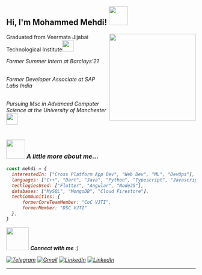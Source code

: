 
<h2> Hi, I'm Mohammed Mehdi! <img src="https://media.giphy.com/media/iJUhSOR9agCiXPFBqu/giphy.gif" width="50"></h2>
<img align='right' src="https://media.giphy.com/media/cID9NShVKKjHs5ygCP/giphy.gif" width="230">

Graduated from Veermata Jijabai Technological Institute<img src="https://media.giphy.com/media/kc5KiPcBjdYxdJ6Jrt/giphy.gif" width="30"> 
</em></p>

<p><em>Former Summer Intern at Barclays'21</br><br/>
<p><em>Former Developer Associate at SAP Labs India</br><br/>

<p><em>Pursuing Msc in Advanced Computer Science at the University of Manchester<img src="https://www.staffnet.manchester.ac.uk/brand/visual-identity/logo/logo_big.gif" width="30">  </br><br/>


### <img src="https://media.giphy.com/media/VgCDAzcKvsR6OM0uWg/giphy.gif" width="50"> A little more about me...  

```javascript
const mehdi = {
  interestedIn: ["Cross Platform App Dev", "Web Dev", "ML", "DevOps"],
  languages: ["C++", "Dart", "Java", "Python", "Typescript", "Javascript"],
  techlogiesUsed: ["Flutter", "Angular", "NodeJS"],
  databases: ["MySQL", "MongoDB", "Cloud Firestore"],
  techCommunities: {
	  formerCoreTeamMember: "CoC VJTI",
	  formerMember: "DSC VJTI"
  },
}
```

<img src="https://media.giphy.com/media/LnQjpWaON8nhr21vNW/giphy.gif" width="60"> <em><b>Connect with me</b> :)</em>

[![Telegram](https://img.shields.io/badge/-TELEGRAM-2CA5E0?style=for-the-badge&logo=telegram&logoColor=white)](https://t.me/mehdipatel) [![Gmail](https://img.shields.io/badge/-GMAIL-D14836?style=for-the-badge&logo=gmail&logoColor=white)](mailto:mehdi.patel@gmail.com) [![LinkedIn](https://img.shields.io/badge/-LINKEDIN-0077B5?style=for-the-badge&logo=linkedin&logoColor=white)](https://www.linkedin.com/in/moahmmedmehdi/) [![LinkedIn](https://img.shields.io/badge/Instagram-E4405F?style=for-the-badge&logo=instagram&logoColor=white)](https://www.instagram.com/mehdi.patel/)

---
